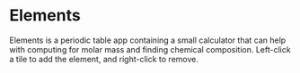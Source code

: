 # Elements
Elements is a periodic table app containing a small calculator that can help with computing for molar mass and finding chemical composition. Left-click a tile to add the element, and right-click to remove.
